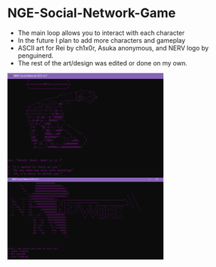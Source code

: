 # NGE-Social-Network-Game
- The main loop allows you to interact with each character
- In the future I plan to add more characters and gameplay
- ASCII art for Rei by ch1x0r, Asuka anonymous, and NERV logo by penguinerd.
- The rest of the art/design was edited or done on my own. 

<img
    align="center"
    src="/assets_md/rei.png"
    alt='"Rei" idk'
    width="350"
/>
<img
    align="left"
    src="/assets_md/title.png"
    alt='"the_title" idk'
    width="350"
/>



<!---
```diff

+ Currently playable

- Not much to do yet


```
--->

